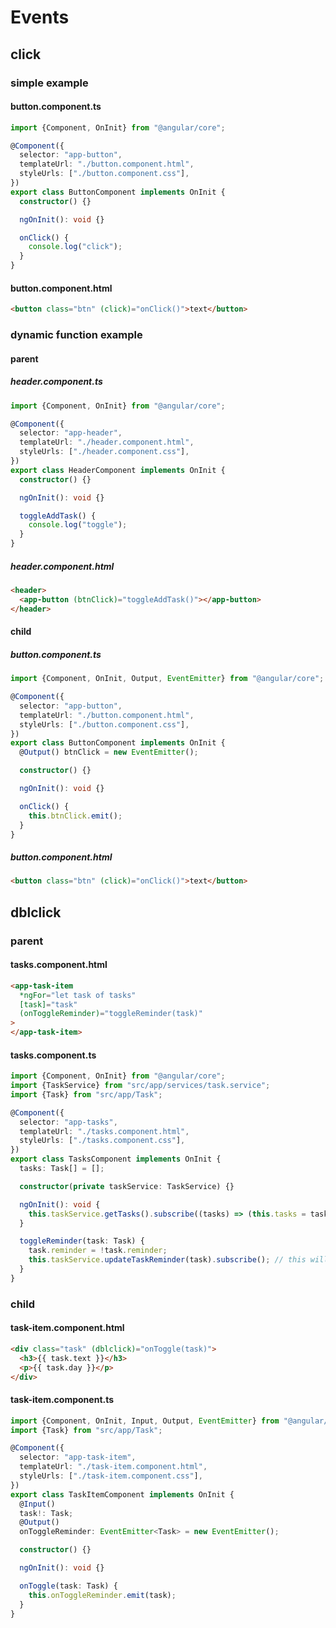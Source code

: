 # Events

## click

### simple example

#### button.component.ts

```ts
import {Component, OnInit} from "@angular/core";

@Component({
  selector: "app-button",
  templateUrl: "./button.component.html",
  styleUrls: ["./button.component.css"],
})
export class ButtonComponent implements OnInit {
  constructor() {}

  ngOnInit(): void {}

  onClick() {
    console.log("click");
  }
}
```

#### button.component.html

```html
<button class="btn" (click)="onClick()">text</button>
```

### dynamic function example

#### parent

##### header.component.ts

```ts
import {Component, OnInit} from "@angular/core";

@Component({
  selector: "app-header",
  templateUrl: "./header.component.html",
  styleUrls: ["./header.component.css"],
})
export class HeaderComponent implements OnInit {
  constructor() {}

  ngOnInit(): void {}

  toggleAddTask() {
    console.log("toggle");
  }
}
```

##### header.component.html

```html
<header>
  <app-button (btnClick)="toggleAddTask()"></app-button>
</header>
```

#### child

##### button.component.ts

```ts
import {Component, OnInit, Output, EventEmitter} from "@angular/core";

@Component({
  selector: "app-button",
  templateUrl: "./button.component.html",
  styleUrls: ["./button.component.css"],
})
export class ButtonComponent implements OnInit {
  @Output() btnClick = new EventEmitter();

  constructor() {}

  ngOnInit(): void {}

  onClick() {
    this.btnClick.emit();
  }
}
```

##### button.component.html

```html
<button class="btn" (click)="onClick()">text</button>
```

## dblclick

### parent

#### tasks.component.html

```html
<app-task-item
  *ngFor="let task of tasks"
  [task]="task"
  (onToggleReminder)="toggleReminder(task)"
>
</app-task-item>
```

#### tasks.component.ts

```ts
import {Component, OnInit} from "@angular/core";
import {TaskService} from "src/app/services/task.service";
import {Task} from "src/app/Task";

@Component({
  selector: "app-tasks",
  templateUrl: "./tasks.component.html",
  styleUrls: ["./tasks.component.css"],
})
export class TasksComponent implements OnInit {
  tasks: Task[] = [];

  constructor(private taskService: TaskService) {}

  ngOnInit(): void {
    this.taskService.getTasks().subscribe((tasks) => (this.tasks = tasks));
  }

  toggleReminder(task: Task) {
    task.reminder = !task.reminder;
    this.taskService.updateTaskReminder(task).subscribe(); // this will update the backend server
  }
}
```

### child

#### task-item.component.html

```html
<div class="task" (dblclick)="onToggle(task)">
  <h3>{{ task.text }}</h3>
  <p>{{ task.day }}</p>
</div>
```

#### task-item.component.ts

```ts
import {Component, OnInit, Input, Output, EventEmitter} from "@angular/core";
import {Task} from "src/app/Task";

@Component({
  selector: "app-task-item",
  templateUrl: "./task-item.component.html",
  styleUrls: ["./task-item.component.css"],
})
export class TaskItemComponent implements OnInit {
  @Input()
  task!: Task;
  @Output()
  onToggleReminder: EventEmitter<Task> = new EventEmitter();

  constructor() {}

  ngOnInit(): void {}

  onToggle(task: Task) {
    this.onToggleReminder.emit(task);
  }
}
```
